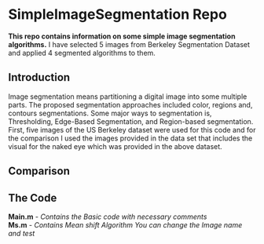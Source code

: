 # SimpleImageSegmentation Repo

**This repo contains information on some simple image segmentation algorithms.**
I have selected 5 images from Berkeley Segmentation Dataset and applied 4 segmented algorithms to them.

 
## Introduction

Image segmentation means partitioning a digital image into some multiple parts.
The proposed segmentation approaches included color, regions and, contours segmentations.
Some major ways to segmentation is, Thresholding, Edge-Based Segmentation,
and Region-based segmentation.  First, five images of the US Berkeley dataset 
were used for this code and for the comparison I used the images provided
in the data set that includes the visual for the naked eye which was provided in the above dataset.

## Comparison



## The Code

**Main.m** - *Contains the Basic code with necessary comments*  
**Ms.m** - *Contains Mean shift Algorithm You can change the Image name and test*


